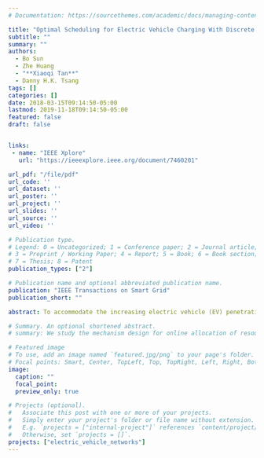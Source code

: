```yaml
---
# Documentation: https://sourcethemes.com/academic/docs/managing-content/

title: "Optimal Scheduling for Electric Vehicle Charging With Discrete Charging Levels in Distribution Grid"
subtitle: ""
summary: ""
authors:
  - Bo Sun
  - Zhe Huang
  - "**Xiaoqi Tan**"
  - Danny H.K. Tsang
tags: []
categories: []
date: 2018-03-15T09:14:50-05:00
lastmod: 2019-11-18T09:14:50-05:00
featured: false
draft: false


links:
 - name: "IEEE Xplore"
   url: "https://ieeexplore.ieee.org/document/7460201"

url_pdf: "/file/pdf"
url_code: ''
url_dataset: ''
url_poster: ''
url_project: ''
url_slides: ''
url_source: ''
url_video: ''

# Publication type.
# Legend: 0 = Uncategorized; 1 = Conference paper; 2 = Journal article;
# 3 = Preprint / Working Paper; 4 = Report; 5 = Book; 6 = Book section;
# 7 = Thesis; 8 = Patent
publication_types: ["2"]

# Publication name and optional abbreviated publication name.
publication: "IEEE Transactions on Smart Grid"
publication_short: ""

abstract: To accommodate the increasing electric vehicle (EV) penetration in distribution grid, coordinated EV charging has been extensively studied in the literature. However, most of the existing works optimistically consider the EV charging rate as a continuous variable and implicitly ignore the capacity limitation in distribution transformers, which both have great impact on the efficiency and stability of practical grid operation. Towards a more realistic setting, this paper formulates the EV coordinated discrete charging problem as two successive binary programs. The first one is designed to achieve a desired aggregate load profile (e.g., valley-filling profile) at the distribution grid level while taking into account the capacity constraints of distribution transformers. Leveraging the properties of separable convex function and total unimodularity, the problem is transformed into an equivalent linear program, which can be solved efficiently and optimally. The second problem aims to minimize the total number of on-off switchings of all the EVs' charging profiles while preserving the optimality of the former problem. We prove the second problem is NP-hard and propose a heuristic algorithm to approximately achieve our target in an iterative manner. Case studies confirm the validity of our proposed scheduling methods and indicate our algorithm's potential for real-time implementations.

# Summary. An optional shortened abstract.
# summary: We study the mechanism design for online allocation of resources. A single supplier who allocates capacity-limited resources (e.g., computing cycles, network bandwidth, energy, etc. ) to requests that arrive in a sequential and arbitrary manner.

# Featured image
# To use, add an image named `featured.jpg/png` to your page's folder.
# Focal points: Smart, Center, TopLeft, Top, TopRight, Left, Right, BottomLeft, Bottom, BottomRight.
image:
  caption: ""
  focal_point:
  preview_only: true

# Projects (optional).
#   Associate this post with one or more of your projects.
#   Simply enter your project's folder or file name without extension.
#   E.g. `projects = ["internal-project"]` references `content/project/deep-learning/index.md`.
#   Otherwise, set `projects = []`.
projects: ["electric_vehicle_networks"]
---
```

